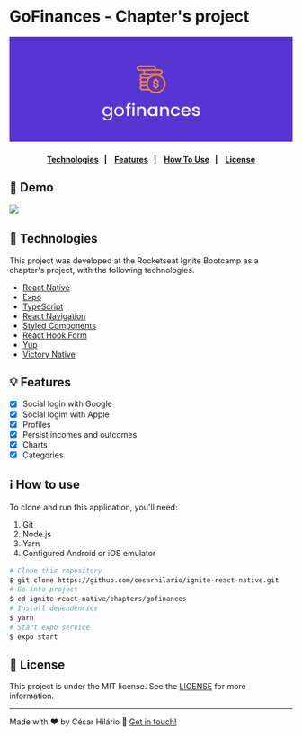 # GoFinances - Chapter's project

<div align="center">

![GoFinances cover](./demo/cover.png)

</div>

<h4 align="center">
  <a href="#technologies">Technologies</a>&nbsp;&nbsp;&nbsp;|&nbsp;&nbsp;&nbsp;
  <a href="#features">Features</a>&nbsp;&nbsp;&nbsp;|&nbsp;&nbsp;&nbsp;
  <a href="#how-to-use">How To Use</a>&nbsp;&nbsp;&nbsp;|&nbsp;&nbsp;&nbsp;
  <a href="license">License</a>
</h4>

## 🏁 Demo

<!-- <img src="https://i.imgur.com/YrljTWX.gifv" data-canonical-src="https://i.imgur.com/YrljTWX.gifv" alt="github explorer demo" width="500px"/> -->

<img src="https://github.com/cesarhilario/ignite-react-native/blob/main/chapters/gofinances/demo/demo.gif" width="250px"/>
<h2 id="technologies">
  🚀 Technologies
</h2>

This project was developed at the Rocketseat Ignite Bootcamp as a chapter's project, with the following technologies.

- [React Native](https://reactnative.dev//)
- [Expo](https://docs.expo.dev/)
- [TypeScript](https://www.typescriptlang.org/)
- [React Navigation](https://reactnavigation.org/)
- [Styled Components](https://styled-components.com/)
- [React Hook Form](https://react-hook-form.com/)
- [Yup](https://github.com/jquense/yup)
- [Victory Native](https://formidable.com/open-source/victory/docs/native/)

<h2 id="features">
  💡 Features
</h2>

- [x] Social login with Google
- [x] Social logim with Apple
- [x] Profiles
- [x] Persist incomes and outcomes
- [x] Charts
- [x] Categories

<h2 id="how-to-use">
  ℹ️ How to use
</h2>

To clone and run this application, you'll need:

1. Git
2. Node.js
3. Yarn
4. Configured Android or iOS emulator

```bash
# Clone this repository
$ git clone https://github.com/cesarhilario/ignite-react-native.git
# Go into project
$ cd ignite-react-native/chapters/gofinances
# Install dependencies
$ yarn
# Start expo service
$ expo start
```

<h2 id="license">
  📝 License
</h2>

This project is under the MIT license. See the [LICENSE](https://github.com/cesarhilario/ignite-react-native/blob/main/LICENSE) for more information.

---

Made with ❤️ by César Hilário :wave: [Get in touch!](https://www.linkedin.com/in/cesarhilario/)
